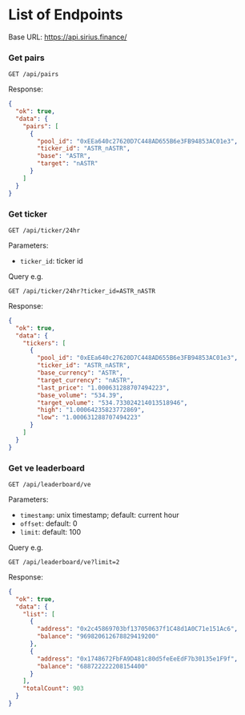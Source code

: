 # List of Endpoints

Base URL: https://api.sirius.finance/

### Get pairs

```
GET /api/pairs
```

Response:

```json
{
  "ok": true,
  "data": {
    "pairs": [
      {
        "pool_id": "0xEEa640c27620D7C448AD655B6e3FB94853AC01e3",
        "ticker_id": "ASTR_nASTR",
        "base": "ASTR",
        "target": "nASTR"
      }
    ]
  }
}
```

### Get ticker

```
GET /api/ticker/24hr
```

Parameters:

- `ticker_id`: ticker id

Query e.g.

```
GET /api/ticker/24hr?ticker_id=ASTR_nASTR
```

Response:

```json
{
  "ok": true,
  "data": {
    "tickers": [
      {
        "pool_id": "0xEEa640c27620D7C448AD655B6e3FB94853AC01e3",
        "ticker_id": "ASTR_nASTR",
        "base_currency": "ASTR",
        "target_currency": "nASTR",
        "last_price": "1.000631288707494223",
        "base_volume": "534.39",
        "target_volume": "534.733024214013518946",
        "high": "1.00064235823772869",
        "low": "1.000631288707494223"
      }
    ]
  }
}
```

### Get ve leaderboard

```
GET /api/leaderboard/ve
```

Parameters:

- `timestamp`: unix timestamp; default: current hour
- `offset`: default: 0
- `limit`: default: 100

Query e.g.

```
GET /api/leaderboard/ve?limit=2
```

Response:

```json
{
  "ok": true,
  "data": {
    "list": [
      {
        "address": "0x2c45869703bf137050637f1C48d1A0C71e151Ac6",
        "balance": "969820612678829419200"
      },
      {
        "address": "0x1748672FbFA9D481c80d5feEeEdF7b30135e1F9f",
        "balance": "688722222208154400"
      }
    ],
    "totalCount": 903
  }
}
```
